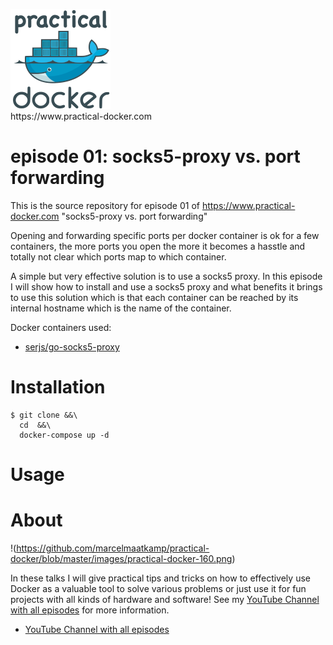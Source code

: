 <p align="left">
  <a href="https://www.practical-docker.com"><img src="https://github.com/marcelmaatkamp/practical-docker/blob/master/images/practical-docker-160.png"></a>
  <br />
  https://www.practical-docker.com 
</p>

# episode 01: socks5-proxy vs. port forwarding
This is the source repository for episode 01 of https://www.practical-docker.com "socks5-proxy vs. port forwarding"

Opening and forwarding specific ports per docker container is ok for a few containers, the more ports you open the more it becomes a hasstle and totally not clear which ports map to which container. 

A simple but very effective solution is to use a socks5 proxy. In this episode I will show how to install and use a socks5 proxy and what benefits it brings to use this solution which is that each container can be reached by its internal hostname which is the name of the container.

Docker containers used:
 * [serjs/go-socks5-proxy](https://hub.docker.com/r/serjs/go-socks5-proxy)
 
# Installation
```
$ git clone &&\ 
  cd  &&\
  docker-compose up -d
```
# Usage


# About
!(https://github.com/marcelmaatkamp/practical-docker/blob/master/images/practical-docker-160.png)

In these talks I will give practical tips and tricks on how to effectively use Docker as a valuable tool to solve various problems or just use it for fun projects with all kinds of hardware and software! See my [YouTube Channel with all episodes](https://www.youtube.com/channel/UCxp65f-xyu4z1PvmZBKqZGQ) for more information.
* [YouTube Channel with all episodes](https://www.youtube.com/channel/UCxp65f-xyu4z1PvmZBKqZGQ)
